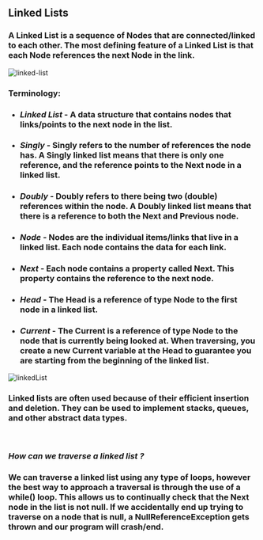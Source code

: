 ## **Linked Lists**
### A Linked List is a sequence of Nodes that are connected/linked to each other. The most defining feature of a Linked List is that each Node references the next Node in the link.
![linked-list](https://media.geeksforgeeks.org/wp-content/cdn-uploads/gq/2013/03/Linkedlist_insert_middle.png)

### **Terminology:**
- ### *Linked List* - A data structure that contains nodes that links/points to the next node in the list.
- ### *Singly* - Singly refers to the number of references the node has. A Singly linked list means that there is only one reference, and the reference points to the Next node in a linked list.
- ### *Doubly* - Doubly refers to there being two (double) references within the node. A Doubly linked list means that there is a reference to both the Next and Previous node.
- ### *Node* - Nodes are the individual items/links that live in a linked list. Each node contains the data for each link.
- ### *Next* - Each node contains a property called Next. This property contains the reference to the next node.
- ### *Head* - The Head is a reference of type Node to the first node in a linked list.
- ### *Current* - The Current is a reference of type Node to the node that is currently being looked at. When traversing, you create a new Current variable at the Head to guarantee you are starting from the beginning of the linked list.

![linkedList](https://codefellows.github.io/common_curriculum/data_structures_and_algorithms/Code_401/class-05/resources/images/LinkedList1.PNG)

### **Linked lists are often used because of their efficient insertion and deletion. They can be used to implement stacks, queues, and other abstract data types.**
<br>

### *How can we traverse a linked list ?*
### **We can traverse a linked list using any type of loops, however the best way to approach a traversal is through the use of a while() loop. This allows us to continually check that the Next node in the list is not null. If we accidentally end up trying to traverse on a node that is null, a NullReferenceException gets thrown and our program will crash/end.**
